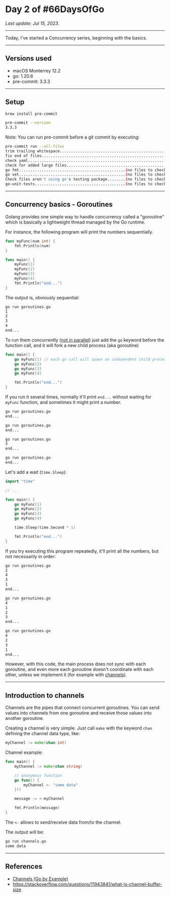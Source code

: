 # Day 2 of #66DaysOfGo

_Last update:  Jul 15, 2023_.

---

Today, I've started a Concurrency series, beginning with the basics.

---

## Versions used

- macOS Monterrey 12.2
- go: 1.20.6
- pre-commit: 3.3.3

---

## Setup

```bash
brew install pre-commit
```

```bash
pre-commit --version
3.3.3
```

Note:
You can run pre-commit before a git commit by executing:

```bash
pre-commit run --all-files
trim trailing whitespace.................................................Passed
fix end of files.........................................................Passed
check yaml...............................................................Passed
check for added large files..............................................Passed
go fmt...............................................(no files to check)Skipped
go vet...............................................(no files to check)Skipped
Check files aren't using go's testing package........(no files to check)Skipped
go-unit-tests........................................(no files to check)Skipped
```

---

## Concurrency basics - Goroutines

Golang provides one simple way to handle concurrency called a "goroutine" which is basically a lightweight thread managed by the Go runtime.

For instance, the following program will print the numbers sequentially.

```go
func myFunc(num int) {
	fmt.Println(num)
}

func main() {
	myFunc(1)
	myFunc(2)
	myFunc(3)
	myFunc(4)
	fmt.Println("end...")
}
```

The output is, obviously sequential:

```bash
go run goroutines.go
1
2
3
4
end...
```

To run them concurrently ([not in parallel](https://www.youtube.com/watch?v=f6kdp27TYZs)) just add the `go` keyword before the function call, and it will fork a new child process (aka goroutine)

```go
func main() {
	go myFunc(1) // each go call will spawn an independent child process
	go myFunc(2)
	go myFunc(3)
	go myFunc(4)

	fmt.Println("end...")
}
```

If you run it several times, normally it'll print `end...` without waiting for `myFunc` function, and sometimes it might print a number.

```bash
go run goroutines.go
end...
```

```bash
go run goroutines.go
end...
```

```bash
go run goroutines.go
3
end...
```

```bash
go run goroutines.go
end...
```

Let's add a wait (`time.Sleep`):

```go
import "time"

// ...

func main() {
	go myFunc(1)
	go myFunc(2)
	go myFunc(3)
	go myFunc(4)

	time.Sleep(time.Second * 1)

	fmt.Println("end...")
}
```

If you try executing this program repeatedly, it'll print all the numbers, but not necessarily in order:

```bash
go run goroutines.go
2
4
3
1
end...
```

```bash
go run goroutines.go
4
1
2
3
end...
```

```bash
go run goroutines.go
4
2
3
1
end...
```

However, with this code, the main process does not sync with each goroutine, and even more each goroutine doesn't coordinate with each other, unless we implement it (for example with [channels](https://go.dev/tour/concurrency/2)).

---

## Introduction to channels

Channels are the pipes that connect concurrent goroutines. You can send values into channels from one goroutine and receive those values into another goroutine.

Creating a channel is very simple. Just call `make` with the keyword `chan` defining the channel data type, like:

```go
myChannel := make(chan int)
```

Channel example:

```go
func main() {
	myChannel := make(chan string)

	// anonymous function
	go func() {
		myChannel <- "some data"
	}()

	message := <-myChannel

	fmt.Println(message)
}
```

The `<-` allows to send/receive data from/to the channel.

The output will be:

```bash
go run channels.go
some data
```

---

## References

- [Channels (Go by Example)](https://gobyexample.com/channels)
- https://stackoverflow.com/questions/11943841/what-is-channel-buffer-size

